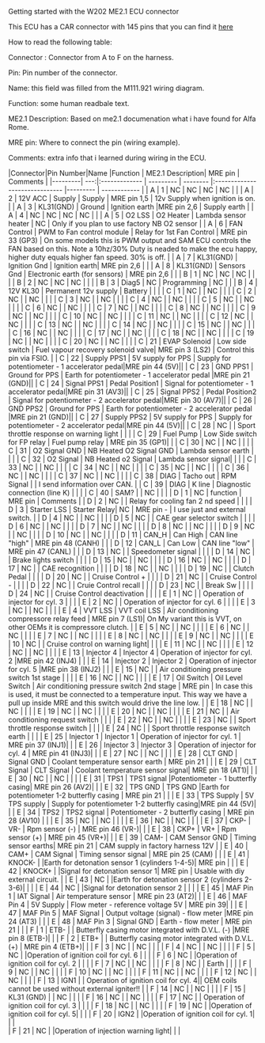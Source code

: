 Getting started with the W202 ME2.1 ECU connector

This ECU has a CAR connector with 145 pins that you can find it [here](link)

How to read the following table:

Connector : Connector from A to F on the harness.

Pin: Pin number of the connector.

Name: this field was filled from the M111.921 wiring diagram.

Function: some human readbale text.

ME2.1 Description: Based on me2.1 documenation what i have found for Alfa Rome.

MRE pin: Where to connect the pin (wiring example).

Comments: extra info that i learned during wiring in the ECU.


|Connector|Pin Number|Name      |Function                   | ME2.1 Description| MRE pin | Comments |
|---------| ---:|:------------- | --------- | -------- |:------------------------------ |--------- | ------------ |
| A |  1  | NC              | NC | NC | NC  |  |
| A |  2  | 12V ACC         |  Supply  | Supply | MRE pin 1,5  | 12v Supply when ignition is on. | 
| A |  3  | KL31(GND)       |  Ground  | Ignition earth |MRE pin 2,6 | Supply earth |
| A |  4  | NC              | NC  | NC | NC |  | 
| A |  5  | O2 LSS          | O2 Heater | Lambda sensor heater | NC | Only if you plan to use factory NB O2 sensor |
| A |  6  | FAN Control     | PWM to Fan control module | Relay for 1st Fan Control | MRE pin 33 (GP3)  | On some models this is PWM output and SAM ECU controls the FAN based on this. Note a 10hz/30% Duty is neaded to make the ecu happy, higher duty equals higher fan speed. 30% is off. | 
| A |  7  | KL31(GND)       | Ignition Gnd   | Ignition earth| MRE pin 2,6                         |  |
| A |  8  | KL31(GND)       | Sensors Gnd    | Electronic earth (for sensors) | MRE pin 2,6       |  | 
| B |  1  | NC              | NC | NC | | |
| B |  2  | NC              | NC | NC | | | 
| B |  3  | Diag5           | NC | Programming  | NC |  |
| B |  4  | 12V KL30        | Permanent 12v supply     | Battery |  |  | 
| C |  1  | NC              |  | NC | | |
| C |  2  | NC              |  | NC | | | 
| C |  3  | NC              |  | NC | | |
| C |  4  | NC              |  | NC | | | 
| C |  5  | NC              |  | NC | | |
| C |  6  | NC              |  | NC | | | 
| C |  7  | NC              |  | NC | | |
| C |  8  | NC              |  | NC | | | 
| C |  9  | NC              |  | NC | | |
| C |  10 | NC              |  | NC | | | 
| C |  11 | NC              |  | NC | | |
| C |  12 | NC              |  | NC | | | 
| C |  13 | NC              |  | NC | | |
| C |  14 | NC              |  | NC | | | 
| C |  15 | NC              |  | NC | | |
| C |  16 | NC              |  | NC | | | 
| C |  17 | NC              |  | NC | | |
| C |  18 | NC              |  | NC | | | 
| C |  19 | NC              |  | NC | | |
| C |  20 | NC              |  | NC | | | 
| C |  21 | EVAP Solenoid   | Low side switch   | Fuel vapour recovery solenoid valve| MRE pin 3 (LS2)                         | Control this pin via FSIO. |
| C |  22 | Supply PPS1     | 5V supply for PPS | Supply for potentiometer - 1 accelerator pedal|MRE pin 44 (5V)||
| C |  23 | GND PPS1        | Ground for PPS    | Earth for potentiometer - 1 accelerator pedal |MRE pin 21 (GND)||
| C |  24 | Signal PPS1     | Pedal Position1   | Signal for potentiometer - 1 accelerator pedal|MRE pin 31 (AV3)|| 
| C |  25 | Signal PPS2     | Pedal Position2   | Signal for potentiometer - 2 accelerator pedal|MRE pin 30 (AV7)||
| C |  26 | GND PPS2        | Ground for PPS    | Earth for potentiometer - 2 accelerator pedal |MRE pin 21 (GND)|| 
| C |  27 | Supply PPS2     | 5V supply for PPS | Supply for potentiometer - 2 accelerator pedal|MRE pin 44 (5V)||
| C |  28 | NC              |  | Sport throttle response on warning light | |  | 
| C |  29 | Fuel Pump       | Low Side switch for FP relay | Fuel pump relay | MRE pin 35 (GP1)| |
| C |  30 | NC              | | NC | | | 
| C |  31 | O2 Signal GND   | NB Heated O2 Signal GND | Lambda sensor earth | | |
| C |  32 | O2 Signal       | NB Heated o2 Signal     | Lambda sensor signal| | | 
| C |  33 | NC              | | NC | | |
| C |  34 | NC              | | NC | | | 
| C |  35 | NC              | | NC | | |
| C |  36 | NC              | | NC | | | 
| C |  37 | NC              | | NC | | |
| C |  38 | DIAG            | Tacho out   | RPM Signal |  | I send information over CAN. | 
| C |  39 | DIAG            | K line      | Diagnostic connection (line K) | |  |
| C |  40 | SAM?            | | NC | | | 
| D |  1  | NC              | function    | MRE pin                          | Comments | 
| D |  2  | NC              | | Relay for cooling fan 2 nd speed | | | 
| D |  3  | Starter LSS     | Starter Relay| NC | MRE pin - | I use just and external switch. | 
| D |  4  | NC              | | NC | | | 
| D |  5  | NC              | | CAE gear selector switch | | | 
| D |  6  | NC              | | NC | | |
| D |  7  | NC              | | NC | | |
| D |  8  | NC              | | NC | | | 
| D |  9  | NC              | | NC | | | 
| D |  10 | NC              | | NC | | | 
| D |  11 | CAN_H           | Can High | CAN line "high" | MRE pin 48 (CANH) | | 
| D |  12 | CAN_L           | Can Low | CAN line "low" | MRE pin 47 (CANL)   | | 
| D |  13 | NC              | | Speedometer signal | | | 
| D |  14 | NC              | | Brake lights switch | | | 
| D |  15 | NC              | | NC | | | 
| D |  16 | NC              | | NC | | | 
| D |  17 | NC              | | CAE recognition | | | 
| D |  18 | NC              | | NC | | | 
| D |  19 | NC              | | Clutch Pedal    | | |
| D |  20 | NC              | | Cruise Control + | | | 
| D |  21 | NC              | | Cruise Control - | | |
| D |  22 | NC              | | Cruie Control recall | | | 
| D |  23 | NC              | | Break Sw             | | |
| D |  24 | NC              | | Cruise Control deactivation | | |
| E |  1  | NC              | | Operation of injector for cyl. 3 | | | 
| E |  2  | NC              | | Operation of injector for cyl. 6 | | | 
| E |  3  | NC              | | NC | | | 
| E |  4  | VVT LSS         | VVT coil LSS | Air conditioning compressore relay feed   | MRE pin 7 (LS1)| On My variant this is VVT, on other OEMs it is compressore clutch. | 
| E |  5  | NC              | | NC | | | 
| E |  6  | NC              | | NC | | | 
| E |  7  | NC              | | NC | | | 
| E |  8  | NC              | | NC | | | 
| E |  9  | NC              | | NC | | | 
| E |  10 | NC              | | Cruise control on warning light| | | 
| E |  11 | NC              | | NC | | | 
| E |  12 | NC              | | NC | | | 
| E |  13 | Injector 4      | Injector 4  | Operation of injector for cyl. 2 |MRE pin 42 (INJ4) | | 
| E |  14 | Injector 2      | Injector 2  | Operation of injector for cyl. 5 |MRE pin 38 (INJ2) | | 
| E |  15 | NC              | | Air conditioning pressure switch 1st stage | | | 
| E |  16 | NC              | | NC | | |
| E |  17 | Oil Switch      | Oil Level Switch | Air conditioning pressure switch 2nd stage | MRE pin | In case this is used, it must be connected to a temperature input. This way we have a pull up inside MRE and this switch would drive the line low. | 
| E |  18 | NC              | | NC | | |
| E |  19 | NC              | | NC | | |
| E |  20 | NC              | | NC | | |
| E |  21 | NC              | | Air conditioning request switch | | | 
| E |  22 | NC              | | NC | | |
| E |  23 | NC              | | Sport throttle response switch | | | 
| E |  24 | NC              | | Sport throttle response switch earth | | | 
| E |  25 | Injector 1      | Injector 1  | Operation of injector for cyl. 1 | MRE pin 37 (INJ1)| | 
| E |  26 | Injector 3      | Injector 3  | Operation of injector for cyl. 4 | MRE pin 41 (INJ3)| | 
| E |  27 | NC              | | NC | | | 
| E |  28 | CLT GND         | Signal GND  | Coolant temperature sensor earth | MRE pin 21 | | 
| E |  29 | CLT Signal      | CLT Signal  | Coolant temperature sensor signal| MRE pin 18 (AT1)| | 
| E |  30 | NC              | | NC | | | 
| E |  31 | TPS1            | TPS1 signal |Potentiometer - 1 butterfly casing| MRE pin 26 (AV2)| | 
| E |  32 | TPS GND         | TPS GND     |Earth for potentiometer 1-2 butterfly casing | MRE pin 21 | | 
| E |  33 | TPS Supply      | 5V TPS supply | Supply for potentiometer 1-2 butterfly casing|MRE pin 44 (5V)| | 
| E |  34 | TPS2            | TPS2 signal | Potentiometer - 2 butterfly casing | MRE pin 28 (AV10) | | 
| E |  35 | NC              | | NC | | | 
| E |  36 | NC              | | NC | | | 
| E |  37 | CKP-            | VR-         | Rpm sensor (-) | MRE pin 46 (VR-)| | 
| E |  38 | CKP+            | VR+         | Rpm sensor (+) | MRE pin 45 (VR+)| | 
| E |  39 | CAM-            | CAM Sensor GND | Timing sensor earths| MRE pin 21 | CAM supply in factory harness 12V | 
| E |  40 | CAM+            | CAM Signal  | Timing sensor signal | MRE pin 25 (CAM) | | 
| E |  41 | KNOCK-          | |Earth for detonation sensor 1 (cylinders 1-4-5)| MRE pin |  | 
| E |  42 | KNOCK+          | |Signal for detonation sensor 1| MRE pin | Usable with diy external circuit. | 
| E |  43 | NC              | |Earth for detonation sensor 2 (cylinders 2-3-6)| | | 
| E |  44 | NC              | |Signal for detonation sensor 2 | | | 
| E |  45 | MAF Pin 1       | IAT Signal  | Air temperature sensor | MRE pin 23 (AT2)|  | 
| E |  46 | MAF Pin 4       | 5V Supply   | Flow meter - reference voltage 5V | MRE pin 39|  | 
| E |  47 | MAF Pin 5       | MAF Signal  | Output voltage (signal) - flow meter |MRE pin 24 (AT3) | | 
| E |  48 | MAF Pin 3       | Signal GND  | Earth - flow meter | MRE pin 21 | | 
| F |  1  | ETB-            | | Butterfly casing motor integrated with D.V.L. (-) |MRE pin 8 (ETB-)| | 
| F |  2  | ETB+            | | Butterfly casing motor integrated with D.V.L. (+) | MRE pin 4 (ETB+)| | 
| F |  3  | NC              | | NC | | | 
| F |  4  | NC              | | NC | | | 
| F |  5  | NC              | |Operation of ignition coil for cyl. 6 | | | 
| F |  6  | NC              | |Operation of ignition coil for cyl. 2 | | | 
| F |  7  | NC              | | NC | | |
| F |  8  | NC              | | Earth | | | 
| F |  9  | NC              | | NC | | |
| F |  10 | NC              | | NC | | |
| F |  11 | NC              | | NC | | |
| F |  12 | NC              | | NC | | |
| F |  13 | IGN1            | | Operation of ignition coil for cyl. 4|| OEM coils cannot be used without external igniter!! | 
| F |  14 | NC              | | NC | | |
| F |  15 | KL31 (GND)      | | NC | | |
| F |  16 | NC              | | NC | | |
| F |  17 | NC              | | Operation of ignition coil for cyl. 3 | | | 
| F |  18 | NC              | | NC | | |
| F |  19 | NC              | |Operation of ignition coil for cyl. 5| | |
| F |  20 | IGN2            | |Operation of ignition coil for cyl. 1| | |  
| F |  21 | NC              | |Operation of injection warning light| | |

